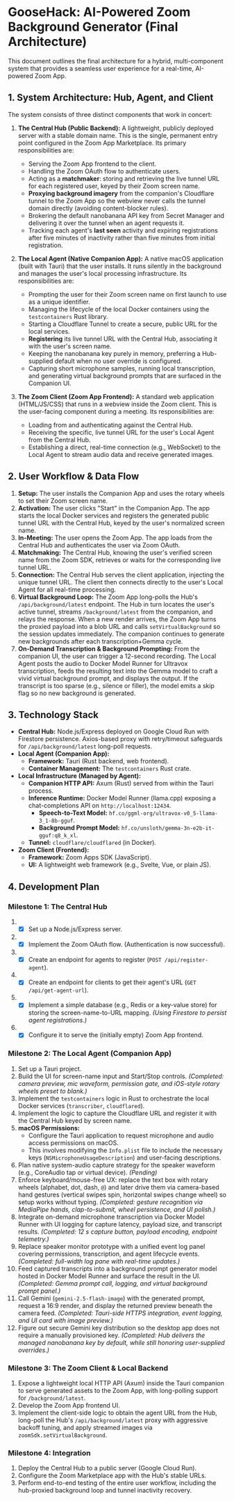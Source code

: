 # GooseHack: AI-Powered Zoom Background Generator (Final Architecture)

This document outlines the final architecture for a hybrid, multi-component system that provides a seamless user experience for a real-time, AI-powered Zoom App.

## 1. System Architecture: Hub, Agent, and Client

The system consists of three distinct components that work in concert:

1.  **The Central Hub (Public Backend):** A lightweight, publicly deployed server with a stable domain name. This is the single, permanent entry point configured in the Zoom App Marketplace. Its primary responsibilities are:
    *   Serving the Zoom App frontend to the client.
    *   Handling the Zoom OAuth flow to authenticate users.
    *   Acting as a **matchmaker**: storing and retrieving the live tunnel URL for each registered user, keyed by their Zoom screen name.
    *   **Proxying background imagery** from the companion's Cloudflare tunnel to the Zoom App so the webview never calls the tunnel domain directly (avoiding content-blocker rules).
    *   Brokering the default nanobanana API key from Secret Manager and delivering it over the tunnel when an agent requests it.
    *   Tracking each agent's **last seen** activity and expiring registrations after five minutes of inactivity rather than five minutes from initial registration.

2.  **The Local Agent (Native Companion App):** A native macOS application (built with Tauri) that the user installs. It runs silently in the background and manages the user's local processing infrastructure. Its responsibilities are:
    *   Prompting the user for their Zoom screen name on first launch to use as a unique identifier.
    *   Managing the lifecycle of the local Docker containers using the `testcontainers` Rust library.
    *   Starting a Cloudflare Tunnel to create a secure, public URL for the local services.
    *   **Registering** its live tunnel URL with the Central Hub, associating it with the user's screen name.
    *   Keeping the nanobanana key purely in memory, preferring a Hub-supplied default when no user override is configured.
    *   Capturing short microphone samples, running local transcription, and generating virtual background prompts that are surfaced in the Companion UI.

3.  **The Zoom Client (Zoom App Frontend):** A standard web application (HTML/JS/CSS) that runs in a webview inside the Zoom client. This is the user-facing component during a meeting. Its responsibilities are:
    *   Loading from and authenticating against the Central Hub.
    *   Receiving the specific, live tunnel URL for the user's Local Agent from the Central Hub.
    *   Establishing a direct, real-time connection (e.g., WebSocket) to the Local Agent to stream audio data and receive generated images.

## 2. User Workflow & Data Flow

1.  **Setup:** The user installs the Companion App and uses the rotary wheels to set their Zoom screen name.
2.  **Activation:** The user clicks "Start" in the Companion App. The app starts the local Docker services and registers the generated public tunnel URL with the Central Hub, keyed by the user's normalized screen name.
3.  **In-Meeting:** The user opens the Zoom App. The app loads from the Central Hub and authenticates the user via Zoom OAuth.
4.  **Matchmaking:** The Central Hub, knowing the user's verified screen name from the Zoom SDK, retrieves or waits for the corresponding live tunnel URL.
5.  **Connection:** The Central Hub serves the client application, injecting the unique tunnel URL. The client then connects directly to the user's Local Agent for all real-time processing.
6.  **Virtual Background Loop:** The Zoom App long-polls the Hub's `/api/background/latest` endpoint. The Hub in turn locates the user's active tunnel, streams `/background/latest` from the companion, and relays the response. When a new render arrives, the Zoom App turns the proxied payload into a blob URL and calls `setVirtualBackground` so the session updates immediately. The companion continues to generate new backgrounds after each transcription+Gemma cycle.
7.  **On-Demand Transcription & Background Prompting:** From the companion UI, the user can trigger a 12-second recording. The Local Agent posts the audio to Docker Model Runner for Ultravox transcription, feeds the resulting text into the Gemma model to craft a vivid virtual background prompt, and displays the output. If the transcript is too sparse (e.g., silence or filler), the model emits a skip flag so no new background is generated.

## 3. Technology Stack

*   **Central Hub:** Node.js/Express deployed on Google Cloud Run with Firestore persistence. Axios-based proxy with retry/timeout safeguards for `/api/background/latest` long-poll requests.
*   **Local Agent (Companion App):**
    *   **Framework:** Tauri (Rust backend, web frontend).
    *   **Container Management:** The `testcontainers` Rust crate.
*   **Local Infrastructure (Managed by Agent):**
    *   **Companion HTTP API:** Axum (Rust) served from within the Tauri process.
    *   **Inference Runtime:** Docker Model Runner (llama.cpp) exposing a chat-completions API on `http://localhost:12434`.
        *   **Speech-to-Text Model:** `hf.co/ggml-org/ultravox-v0_5-llama-3_1-8b-gguf`.
        *   **Background Prompt Model:** `hf.co/unsloth/gemma-3n-e2b-it-gguf:q8_k_xl`.
    *   **Tunnel:** `cloudflare/cloudflared` (in Docker).
*   **Zoom Client (Frontend):**
    *   **Framework:** Zoom Apps SDK (JavaScript).
    *   **UI:** A lightweight web framework (e.g., Svelte, Vue, or plain JS).

## 4. Development Plan

### Milestone 1: The Central Hub

1.  - [x] Set up a Node.js/Express server.
2.  - [x] Implement the Zoom OAuth flow. (Authentication is now successful).
3.  - [x] Create an endpoint for agents to register (`POST /api/register-agent`).
4.  - [x] Create an endpoint for clients to get their agent's URL (`GET /api/get-agent-url`).
5.  - [x] Implement a simple database (e.g., Redis or a key-value store) for storing the screen-name-to-URL mapping. *(Using Firestore to persist agent registrations.)*
6.  - [x] Configure it to serve the (initially empty) Zoom App frontend.

### Milestone 2: The Local Agent (Companion App)

1.  Set up a Tauri project.
2.  Build the UI for screen-name input and Start/Stop controls. *(Completed: camera preview, mic waveform, permission gate, and iOS-style rotary wheels preset to blank.)*
3.  Implement the `testcontainers` logic in Rust to orchestrate the local Docker services (`transcriber`, `cloudflared`).
4.  Implement the logic to capture the Cloudflare URL and register it with the Central Hub keyed by screen name.
5.  **macOS Permissions:**
    *   Configure the Tauri application to request microphone and audio access permissions on macOS.
    *   This involves modifying the `Info.plist` file to include the necessary keys (`NSMicrophoneUsageDescription`) and user-facing descriptions.
6.  Plan native system-audio capture strategy for the speaker waveform (e.g., CoreAudio tap or virtual device). *(Pending)*
7.  Enforce keyboard/mouse-free UX: replace the text box with rotary wheels (alphabet, dot, dash, `@`) and later drive them via camera-based hand gestures (vertical swipes spin, horizontal swipes change wheel) so setup works without typing. *(Completed: gesture recognition via MediaPipe hands, clap-to-submit, wheel persistence, and UI polish.)*
8.  Integrate on-demand microphone transcription via Docker Model Runner with UI logging for capture latency, payload size, and transcript results. *(Completed: 12 s capture button, payload encoding, endpoint telemetry.)*
9.  Replace speaker monitor prototype with a unified event log panel covering permissions, transcription, and agent lifecycle events. *(Completed: full-width log pane with real-time updates.)*
10.  Feed captured transcripts into a background prompt generator model hosted in Docker Model Runner and surface the result in the UI. *(Completed: Gemma prompt call, logging, and virtual background prompt panel.)*
11.  Call Gemini (`gemini-2.5-flash-image`) with the generated prompt, request a 16:9 render, and display the returned preview beneath the camera feed. *(Completed: Tauri-side HTTPS integration, event logging, and UI card with image preview.)*
12.  Figure out secure Gemini key distribution so the desktop app does not require a manually provisioned key. *(Completed: Hub delivers the managed nanobanana key by default, while still honoring user-supplied overrides.)*

### Milestone 3: The Zoom Client & Local Backend

1.  Expose a lightweight local HTTP API (Axum) inside the Tauri companion to serve generated assets to the Zoom App, with long-polling support for `/background/latest`.
2.  Develop the Zoom App frontend UI.
3.  Implement the client-side logic to obtain the agent URL from the Hub, long-poll the Hub's `/api/background/latest` proxy with aggressive backoff tuning, and apply streamed images via `zoomSdk.setVirtualBackground`.

### Milestone 4: Integration

1.  Deploy the Central Hub to a public server (Google Cloud Run).
2.  Configure the Zoom Marketplace app with the Hub's stable URLs.
3.  Perform end-to-end testing of the entire user workflow, including the hub-proxied background loop and tunnel inactivity recovery.
